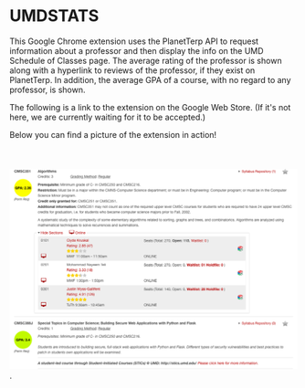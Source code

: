# UMDSTATS

This Google Chrome extension uses the PlanetTerp API to request information about a professor and then display the info on the UMD Schedule of Classes page.
The average rating of the professor is shown along with a hyperlink to reviews of the professor, if they exist on PlanetTerp. In addition, the average GPA of a 
course, with no regard to any professor, is shown.  
  
  
The following is a link to the extension on the Google Web Store. (If it's not here, we are currently waiting for it to be accepted.)  
  
  
Below you can find a picture of the extension in action!<br/>
<br/>
<br/>
<br/>
![Screenshot](reviews.png). 
  
  

